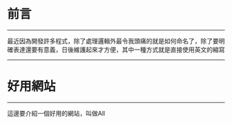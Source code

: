 # 前言
---
最近因為開發許多程式，除了處理邏輯外最令我頭痛的就是如何命名了，除了要明確表達還要有意義，日後維護起來才方便，其中一種方式就是直接使用英文的縮寫

---
# 好用網站
---
這邊要介紹一個好用的網站，叫做All
<!--stackedit_data:
eyJoaXN0b3J5IjpbLTcwNjA4NTUxXX0=
-->